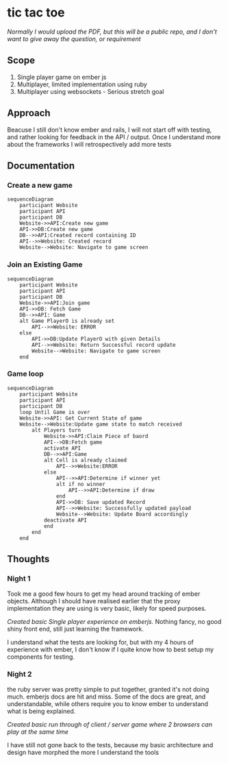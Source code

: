 # tic tac toe

*Normally I would upload the PDF, but this will be a public repo, and I don't want to give away the question, or requirement*

## Scope
1. Single player game on ember js
2. Multiplayer, limited implementation using ruby
3. Multiplayer using websockets - Serious stretch goal

## Approach

Beacuse I still don't know ember and rails, I will not start off with testing, and rather looking for feedback in the API / output. Once I understand more about the frameworks I will retrospectively add more tests

## Documentation

### Create a new game

```mermaid
sequenceDiagram
    participant Website 
    participant API
    participant DB
    Website->>API:Create new game
    API->>DB:Create new game
    DB-->>API:Created record containing ID
    API-->>Website: Created record
    Website-->Website: Navigate to game screen
```

### Join an Existing Game

```mermaid
sequenceDiagram
    participant Website 
    participant API
    participant DB
    Website->>API:Join game
    API->>DB: Fetch Game
    DB-->>API: Game
    alt Game PlayerO is already set
        API-->>Website: ERROR
    else
        API->>DB:Update PlayerO with given Details
        API-->>Website: Return Successful record update
        Website-->Website: Navigate to game screen
    end
```

### Game loop

```mermaid
sequenceDiagram
    participant Website 
    participant API
    participant DB
    loop Until Game is over
    Website->>API: Get Current State of game
    Website-->Website:Update game state to match received
        alt Players turn
            Website->>API:Claim Piece of baord
            API-->DB:Fetch game
            activate API
            DB-->>API:Game
            alt Cell is already claimed
                API-->>Website:ERROR
            else 
                API-->>API:Determine if winner yet
                alt if no winner
                    API-->>API:Determine if draw
                end
                API->>DB: Save updated Record
                API-->>Website: Successfully updated payload
                Website-->Website: Update Board accordingly
            deactivate API
            end
        end
    end 
```

## Thoughts

### Night 1
Took me a good few hours to get my head around tracking of ember objects. 
Although I should have realised earlier that the proxy implementation they are using is very basic, likely for speed purposes.

*Created basic Single player experience on emberjs.*
Nothing fancy, no good shiny front end, still just learning the framework.

I understand what the tests are looking for, but with my 4 hours of experience with ember, I don't know if I quite know how to best setup my components for testing. 


### Night 2
the ruby server was pretty simple to put together, granted it's not doing much.
emberjs docs are hit and miss. Some of the docs are great, and understandable, while others require you to know ember to understand what is being explained. 

*Created basic run through of client / server game where 2 browsers can play at the same time*

I have still not gone back to the tests, because my basic architecture and design have morphed the more I understand the tools


